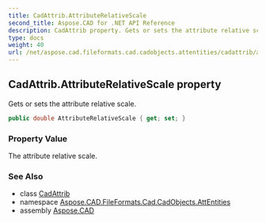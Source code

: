 ```yaml
---
title: CadAttrib.AttributeRelativeScale
second_title: Aspose.CAD for .NET API Reference
description: CadAttrib property. Gets or sets the attribute relative scale
type: docs
weight: 40
url: /net/aspose.cad.fileformats.cad.cadobjects.attentities/cadattrib/attributerelativescale/
---
```

## CadAttrib.AttributeRelativeScale property

Gets or sets the attribute relative scale.

```csharp
public double AttributeRelativeScale { get; set; }
```

### Property Value

The attribute relative scale.

### See Also

* class [CadAttrib](../)
* namespace [Aspose.CAD.FileFormats.Cad.CadObjects.AttEntities](../../cadattrib/)
* assembly [Aspose.CAD](../../../)


